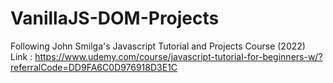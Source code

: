 # VanillaJS-DOM-Projects

Following John Smilga's Javascript Tutorial and Projects Course (2022)  
Link : https://www.udemy.com/course/javascript-tutorial-for-beginners-w/?referralCode=DD9FA6C0D976918D3E1C
